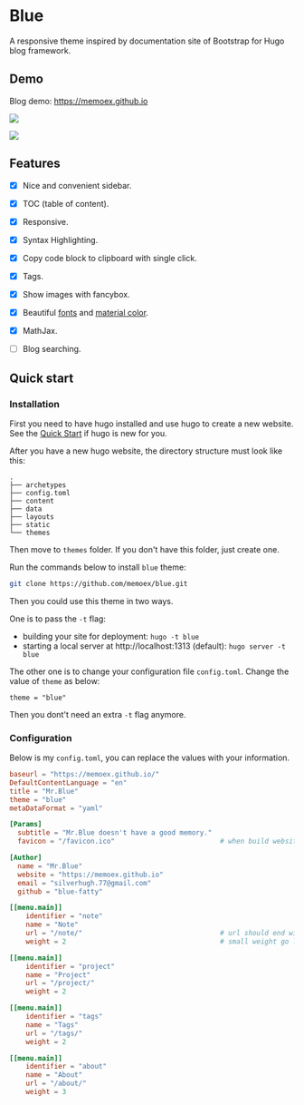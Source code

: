 # Blue

A responsive theme inspired by documentation site of Bootstrap for Hugo blog framework.

## Demo

Blog demo: https://memoex.github.io

![](https://i.imgur.com/0r7WvUe.png)

![](https://i.imgur.com/lbnje7Q.png)

## Features

- [x] Nice and convenient sidebar.
- [x] TOC (table of content).
- [x] Responsive.
- [x] Syntax Highlighting.
- [x] Copy code block to clipboard with single click.
- [x] Tags.
- [x] Show images with fancybox.
- [x] Beautiful [fonts](http://localhost:1313/note/tech/css/) and [material color](https://material.io/guidelines/style/color.html#color-color-palette).
- [x] MathJax.
- [ ] Blog searching.


## Quick start

### Installation

First you need to have hugo installed and use hugo to create a new website. See the [Quick Start](http://gohugo.io/getting-started/quick-start/) if hugo is new for you.

After you have a new hugo website, the directory structure must look like this:

```
.
├── archetypes
├── config.toml
├── content
├── data
├── layouts
├── static
└── themes
```

Then move to `themes` folder. If you don't have this folder, just create one.

Run the commands below to install `blue` theme:

``` sh
git clone https://github.com/memoex/blue.git
```

Then you could use this theme in two ways.

One is to pass the `-t` flag:

- building your site for deployment: `hugo -t blue`
- starting a local server at http://localhost:1313 (default): `hugo server -t blue`

The other one is to change your configuration file `config.toml`. Change the value of `theme` as below:

```
theme = "blue"
```

Then you dont't need an extra `-t` flag anymore.

### Configuration

Below is my `config.toml`, you can replace the values with your information.

``` toml
baseurl = "https://memoex.github.io/"
DefaultContentLanguage = "en"
title = "Mr.Blue"
theme = "blue"
metaDataFormat = "yaml"

[Params]
  subtitle = "Mr.Blue doesn't have a good memory."
  favicon = "/favicon.ico"                          # when build website, the files under `/static` will be moved to `/`

[Author]
  name = "Mr.Blue"
  website = "https://memoex.github.io"
  email = "silverhugh.77@gmail.com"
  github = "blue-fatty"

[[menu.main]]
    identifier = "note"
    name = "Note"
    url = "/note/"                                  # url should end with `/` to make highlighting of navigation bar works
    weight = 2                                      # small weight go left, large weight go right

[[menu.main]]
    identifier = "project"
    name = "Project"
    url = "/project/"
    weight = 2

[[menu.main]]
    identifier = "tags"
    name = "Tags"
    url = "/tags/"
    weight = 2

[[menu.main]]
    identifier = "about"
    name = "About"
    url = "/about/"
    weight = 3
```
